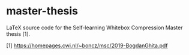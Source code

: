 # master-thesis

LaTeX source code for the Self-learning Whitebox Compression Master thesis [1].

[1] https://homepages.cwi.nl/~boncz/msc/2019-BogdanGhita.pdf
